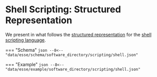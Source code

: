 # Shell Scripting: Structured Representation

We present in what follows the [structured representation](../../../data-structured/overview.md) for the [shell scripting language](overview.md).

=== "Schema"
    ``` json
    --8<-- "data/esse/schema/software_directory/scripting/shell.json"
    ```

=== "Example"
    ``` json
    --8<-- "data/esse/example/software_directory/scripting/shell.json"
    ```
